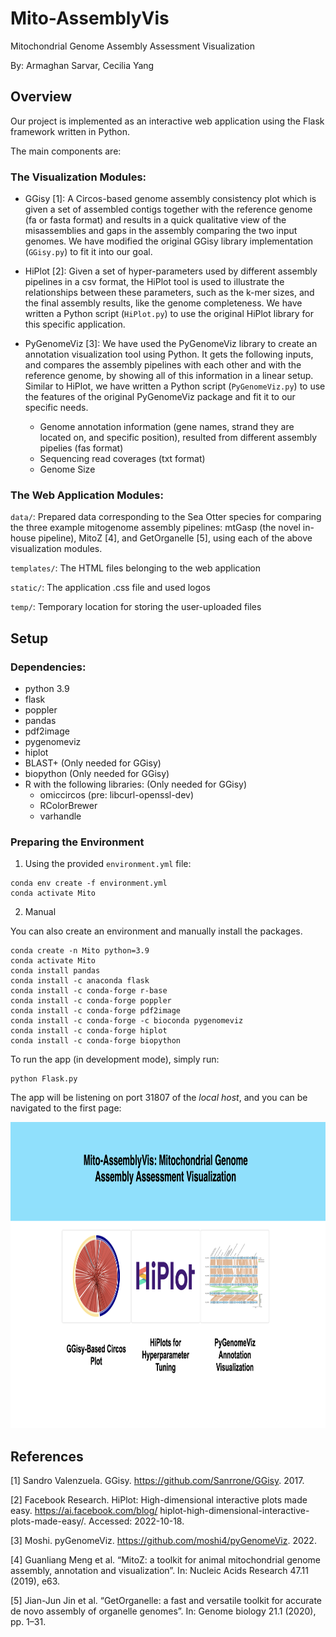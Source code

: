 # Mito-AssemblyVis
Mitochondrial Genome Assembly Assessment Visualization

By: Armaghan Sarvar, Cecilia Yang

## Overview

Our project is implemented as an interactive web application using the Flask framework written in Python.

The main components are:

### The Visualization Modules:

* GGisy [1]: A Circos-based genome assembly consistency plot which is given a set of assembled contigs together with the reference genome (fa or fasta format) and results in a quick qualitative view of the misassemblies and gaps in the assembly comparing the two input genomes. We have modified the original GGisy library implementation (`GGisy.py`) to fit it into our goal.


* HiPlot [2]: Given a set of hyper-parameters used by different assembly pipelines in a csv format, the HiPlot tool is used to illustrate the relationships between these parameters, such as the k-mer sizes, and the final assembly results, like the genome completeness. We have written a Python script (`HiPlot.py`) to use the original HiPlot library for this specific application. 

* PyGenomeViz [3]: We have used the PyGenomeViz library to create an annotation visualization tool using Python. It gets the following inputs, and compares the assembly pipelines with each other and with the reference genome, by showing all of this information in a linear setup.
Similar to HiPlot, we have written a Python script (`PyGenomeViz.py`) to use the features of the original PyGenomeViz package and fit it to our specific needs.

  * Genome annotation information (gene names, strand they are located on, and specific position), resulted from different assembly pipelies (fas format)
  * Sequencing read coverages (txt format)
  * Genome Size 


### The Web Application Modules:

`data/`: Prepared data corresponding to the Sea Otter species for comparing the three example mitogenome assembly pipelines: mtGasp (the novel in-house pipeline), MitoZ [4], and GetOrganelle [5], using each of the above visualization modules.

`templates/`: The HTML files belonging to the web application

`static/`: The application .css file and used logos

`temp/`: Temporary location for storing the user-uploaded files

## Setup

### Dependencies:
- python 3.9
- flask
- poppler
- pandas
- pdf2image
- pygenomeviz
- hiplot
- BLAST+ (Only needed for GGisy)
- biopython (Only needed for GGisy)
- R with the following libraries: (Only needed for GGisy)
   - omiccircos (pre: libcurl-openssl-dev)
   - RColorBrewer
   - varhandle

### Preparing the Environment 

1) Using the provided `environment.yml` file:

```
conda env create -f environment.yml 
conda activate Mito
```

2) Manual

You can also create an environment and manually install the packages.

```
conda create -n Mito python=3.9 
conda activate Mito 
conda install pandas 
conda install -c anaconda flask 
conda install -c conda-forge r-base
conda install -c conda-forge poppler 
conda install -c conda-forge pdf2image 
conda install -c conda-forge -c bioconda pygenomeviz 
conda install -c conda-forge hiplot
conda install -c conda-forge biopython
```

To run the app (in development mode), simply run:

```
python Flask.py
```

The app will be listening on port 31807 of the *local host*, and you can be navigated to the first page:

<img src="pages/index.png" width="850" height="490">



## References
[1] Sandro Valenzuela. GGisy. https://github.com/Sanrrone/GGisy. 2017.

[2] Facebook Research. HiPlot: High-dimensional interactive plots made easy. https://ai.facebook.com/blog/ hiplot-high-dimensional-interactive-plots-made-easy/.  Accessed:  2022-10-18.

[3] Moshi. pyGenomeViz. https://github.com/moshi4/pyGenomeViz. 2022. 

[4] Guanliang Meng et al. “MitoZ: a toolkit for animal mitochondrial genome assembly, annotation and visualization”. In: Nucleic Acids Research 47.11 (2019), e63.

[5] Jian-Jun Jin et al. “GetOrganelle: a fast and versatile toolkit for accurate de novo assembly of organelle genomes”. In: Genome biology 21.1 (2020), pp. 1–31.
